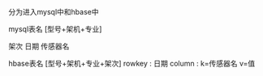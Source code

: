 分为进入mysql中和hbase中

mysql表名 [型号+架机+专业]

架次  日期  传感器名


hbase表名 [型号+架机+专业+架次]
rowkey : 日期
column : k=传感器名
         v=值


